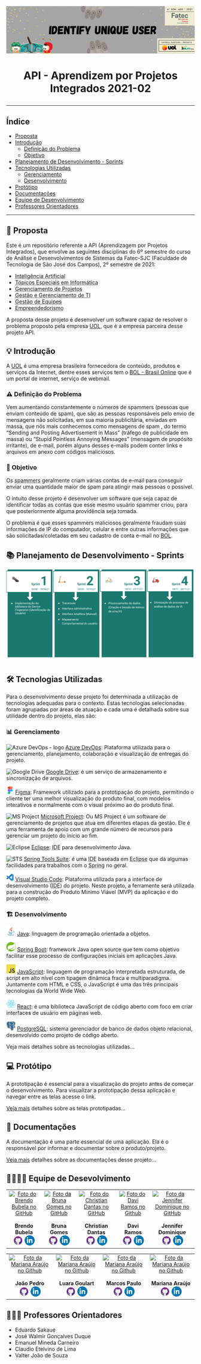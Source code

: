 <img src="https://github.com/Trabalhos-Fatec/Identify-unique-user/blob/main/Imagens%20Repositorio/Banner%20API%20-%20Fatec%202021.gif" size="2px">

# <p align="center">API - Aprendizem por Projetos Integrados 2021-02 </p>

-------------------------------------------------------

## Índice

* [Proposta](#proposta)
* [Introdução](#introducao)<br>
  * [Definição do Problema](#definicao)
  * [Objetivo](#objetivo)
* [Planejamento de Desenvolvimento - Sprints](#sprint)
* [Tecnologias Utilizadas](#tecnologias)
  * [Gerenciamento](#gerenciamento)
  * [Desenvolvimento](#desenvolvimento)
* [Protótipo](#prototipo)
* [Documentações](#doc)
* [Equipe de Desenvolvimento](#equipe)
* [Professores Orientadores](#professores)
 
 
 --------------------------
   
 <div id='proposta'/>
 
 ## 📝 Proposta 
 
 Este é um repositório referente a API (Aprendizagem por Projetos Integrados), que envolve
 as seguintes disciplinas do 6º semestre do curso de Análise e Desenvolvimentos de Sistemas da Fatec-SJC 
 (Faculdade de Tecnologia de São José dos Campos), 2º semestre de 2021: 
 - <abbr title='Ministrado pelo profº José Walmir Gonçalves Duque'>Inteligência Artificial</abbr>	 
 - <abbr title='Ministrado pelo profº Emanuel Mineda Carneiro'>Tópicos Especiais em Informática</abbr>	
 - <abbr title='Ministrado pelo profº Claudio Etelvino de Lima'>Gerenciamento de Projetos</abbr>
 - <abbr title='Ministrado pelo profº Claudio Etelvino de Lima'>Gestão e Gerenciamento de TI</abbr>
 - <abbr title='Ministrado pelo profº Eduardo Sakaue'>Gestão de Equipes</abbr>	
 - <abbr title='Ministrado pelo profº Valter João de Souza'>Empreendedorismo</abbr>	
 
 A proposta desse projeto é desenvolver um software capaz de resolver o problema proposto pela
 empresa [UOL](https://www.uol.com.br/), que é a empresa parceira desse projeto API.
 
 <div id='introducao'/>
 
 ## 💡 Introdução 
 A [UOL](https://www.uol.com.br/) é uma empresa brasileira fornecedora de conteúdo, produtos e serviços da 
 Internet, dentre esses serviços tem o [BOL - Brasil Online](https://www.bol.uol.com.br/) que é um portal 
 de internet, serviço de webmail.
 
 <div id='definicao'/>
 
 ### ⚠ Definição do Problema 
 Vem aumentando constantemente o números de spammers (pessoas que enviam conteúdo de spam), que são as pessoas responsáveis pelo envio de mensagens não 
 solicitadas, em sua maioria publicitária, enviadas em massa, que nós mais conhecemos como mensagens de spam , do termo “Sending and Posting Advertisement in Mass” (tráfego de publicidade em massa) ou “Stupid Pointless Annoying Messages” (mensagem de propósito irritante), de e-mail, porém alguns desses e-mails podem conter links e arquivos em anexo com códigos maliciosos.
 
 <div id='objetivo'/>
 
 ### 🎯 Objetivo 
 Os <abbr title='Pessoas que enviam conteúdo de spam.'>spammers</abbr> geralmente criam várias contas de e-mail para conseguir enviar uma quantidade maior de spam
 para atingir mais pessoas o possível. 
 
 O intuito desse projeto é desenvolver um software que seja capaz de identificar todas as
 contas que esse mesmo usuário spammer criou, para que posteriormente alguma providência seja tomada.
 
 O problema é que esses spammers maliciosos geralmente fraudam suas informações de IP do computador, celular e
 entre outras informações que são solicitadas/coletadas em seu cadastro de conta e-mail no [BOL](https://www.bol.uol.com.br/).
 
 <div id='sprint'/>
 
 ## 📚 Planejamento de Desenvolvimento - Sprints 
 
 ![Planner Sprints](https://github.com/Trabalhos-Fatec/Identify-unique-user/blob/main/Imagens%20Repositorio/Planejamento%20Sprints.svg)
 
 <div id='tecnologias'/>
 
 ## 🛠 Tecnologias Utilizadas 
 Para o desenvolvimento desse projeto foi determinada a utilização de tecnologias adequadas para o contexto. 
 Estas tecnologias selecionadas foram agrupadas por áreas de atuação e cada uma é detalhada sobre sua 
 utilidade dentro do projeto, elas são:

<div id='gerenciamento'/>
 
 ### 📊 Gerenciamento 


 <img src="https://media-exp1.licdn.com/dms/image/C560BAQGDq_jNWJhTjQ/company-logo_200_200/0/1566324987720?e=2159024400&v=beta&t=LbqW8QVdQChA_BG2DEPJDkjWBNnkwnBNuMiraBdO_ng" width="20px" title="Azure DevOps - logo"> [Azure DevOps](https://azure.microsoft.com/pt-br/services/devops/): Plataforma utilizada para o gerenciamento, planejamento, colaboração e visualização de entregas do projeto.
 
 <img title="Google Drive" width="20" src="https://upload.wikimedia.org/wikipedia/commons/d/da/Google_Drive_logo.png"> [Google Drive](https://www.google.com/intl/pt-br/drive/about.html): é um serviço de armazenamento e sincronização de arquivos.

 <img title="Figma" width="20" src="https://raw.githubusercontent.com/devicons/devicon/master/icons/figma/figma-original.svg"> [Figma](https://www.figma.com/): Framework utilizado para a prototipação do projeto, permitindo o cliente ter uma melhor visualização do produto final, com modelos interativos e normalmente com o visual próximo ao do produto final.
 
 <img title="MS Project" width="25" src="https://upload.wikimedia.org/wikipedia/commons/1/10/MS_Project_Logo.png"> [Microsoft Project](https://www.microsoft.com/pt-br/microsoft-365/project/project-management-software): Ou MS Project é um software de gerenciamento de projetos que atua em diferentes etapas da gestão. Ele é uma ferramenta de apoio com um grande número de recursos para gerenciar um projeto do início ao fim.
 
 <img title="Eclipse" width="20" src="https://img.utdstc.com/icon/3c7/fcf/3c7fcf4930fa9402c22cee35e03fe9fcf9e8e47c9381d6b9e6922d71ee2e067a:200"> [Eclipse](https://www.eclipse.org/): <abbr title='IDE, do inglês Integrated Development Environment ou Ambiente de Desenvolvimento Integrado, é um programa de computador que reúne características e ferramentas de apoio ao desenvolvimento de software com o objetivo de agilizar este processo.'>IDE</abbr> para desenvolvimento Java.

 <img title="STS" width="20" src="https://spring.io/images/logo-spring-tools-gear-3dbfa4e3714afa9d58885422ec7ac8e5.svg"> [Spring Tools Suite](https://spring.io/tools): é uma <abbr title='IDE, do inglês Integrated Development Environment ou Ambiente de Desenvolvimento Integrado, é um programa de computador que reúne características e ferramentas de apoio ao desenvolvimento de software com o objetivo de agilizar este processo.'>IDE</abbr> baseada em <abbr title='IDE para desenvolvimento Java'>Eclipse</abbr> que dá algumas facilidades para trabalhos com o <abbr title='O Spring é um framework Java criado com o objetivo de facilitar o desenvolvimento de aplicações, explorando, para isso, os conceitos de Inversão de Controle e Injeção de Dependências.'>Spring</abbr> no geral.

 <img src="https://raw.githubusercontent.com/devicons/devicon/master/icons/vscode/vscode-original.svg" width="20px" title="Visual Studio Code - logo"> [Visual Studio Code](https://code.visualstudio.com/): Plataforma utilizada para a interface de desenvolvimento (<abbr title='IDE, do inglês Integrated Development Environment ou Ambiente de Desenvolvimento Integrado, é um programa de computador que reúne características e ferramentas de apoio ao desenvolvimento de software com o objetivo de agilizar este processo.'>IDE</abbr>) do projeto. Neste projeto, a ferramente será utilizada para a construção do Produto Mínimo Viável (MVP) da aplicação e do projeto completo.
 
 <div id='desenvolvimento'/>
 
 ### 🏗 Desenvolvimento 
  
  
 <img title="Java" width="25" src="https://raw.githubusercontent.com/devicons/devicon/master/icons/java/java-original.svg"> [Java](https://www.java.com/pt-BR/):  linguagem de programação orientada a objetos.
 
 <img title="Spring Boot" width="25" src="https://raw.githubusercontent.com/devicons/devicon/master/icons/spring/spring-original.svg"> [Spring Boot](https://spring.io/projects/spring-boot): framework Java open source que tem como objetivo facilitar esse processo de configurações iniciais em aplicações Java.

<img title="JavaScript" width="25" src="https://raw.githubusercontent.com/devicons/devicon/master/icons/javascript/javascript-original.svg"> [JavaScript](https://developer.mozilla.org/pt-BR/docs/Web/JavaScript):  linguagem de programação interpretada estruturada, de script em alto nível com tipagem dinâmica fraca e multiparadigma. Juntamente com HTML e CSS, o JavaScript é uma das três principais tecnologias da World Wide Web.

<img title="React" width="25" src="https://raw.githubusercontent.com/devicons/devicon/master/icons/react/react-original.svg"> [React](https://pt-br.reactjs.org/): é uma biblioteca JavaScript de código aberto com foco em criar interfaces de usuário em páginas web.

 <img title=" PostgreSQL" width="25" src="https://raw.githubusercontent.com/devicons/devicon/master/icons/postgresql/postgresql-original.svg"> [PostgreSQL](https://www.postgresql.org/): sistema gerenciador de banco de dados objeto relacional, desenvolvido como projeto de código aberto.

 Veja mais detalhes sobre as tecnologias utilizadas...
 
 <div id='prototipo'/>
 
 ## 💻 Protótipo 
 A prototipação é essencial para a visualização do projeto antes de começar o desenvolvimento. Para 
 visualizar a prototipação dessa aplicação e navegar entre as telas acesse o link.

[Veja mais](https://github.com/Trabalhos-Fatec/Identify-unique-user/blob/main/Documentacao/Prototipo.md) detalhes sobre as telas prototipadas...
 
 <div id='doc'/>
 
 ## 📃 Documentações
A documentação é uma parte essencial de uma aplicação. Ela é o responsável por informar e documentar sobre o produto/projeto.

 [Veja mais](https://github.com/Trabalhos-Fatec/Identify-unique-user/tree/main/Documentacao) detalhes sobre as documentações desse projeto...
  
 <div id='equipe'/> 
 
 ## 👨‍👩‍👧‍👦 Equipe de Desevolvimento  
 
<table>
  <tbody>
    <tr> 
<!--BRENDO BUBELA-->      <td align="center">
        <a href="https://github.com/BrendoVidal">
          <img src="https://avatars.githubusercontent.com/u/51121221?s=460&v=4" width="100px;" alt="Foto do Brendo Bubela no GitHub" style="max-width:100%;"></a><br><br>
          <b>Brendo Bubela</b><br>
        <a href="https://github.com/BrendoVidal"><img src="https://github.com/Trabalhos-Fatec/consentimento-de-dados/blob/main/Documentação%20Aplicação/Imagens/github-logo.png" width="27px"></a>
       <a href="https://www.linkedin.com/in/brendo-bubela-1978221b6/"><img src="https://github.com/Trabalhos-Fatec/consentimento-de-dados/blob/main/Documentação%20Aplicação/Imagens/linkedin-logo.png" width="27px"></a>
      </td>     
<!--BRUNA GOMES-->      <td align="center">
        <a href="https://github.com/littlebru">
          <img src="https://avatars.githubusercontent.com/u/41810923?s=460&u=029d64b8455acde0706bb3beffddd428fd6f4dd2&v=4" width="100px;" alt="Foto da Bruna Gomes no GitHub" style="max-width:100%;"></a><br><br>
          <b>Bruna Gomes</b><br>
        <a href="https://github.com/littlebru"><img src="https://github.com/Trabalhos-Fatec/consentimento-de-dados/blob/main/Documentação%20Aplicação/Imagens/github-logo.png" width="27px"></a>
       <a href="https://www.linkedin.com/in/bru-gomes/"><img src="https://github.com/Trabalhos-Fatec/consentimento-de-dados/blob/main/Documentação%20Aplicação/Imagens/linkedin-logo.png" width="27px"></a>
      </td>
<!--CHRISTIAN DANTAS-->      <td align="center">
        <a href="https://github.com/ChristianDantasGermano">
          <img src="https://avatars.githubusercontent.com/u/51031714?s=460&v=4" width="100px;" alt="Foto do Christian Dantas no GitHub" style="max-width:100%;"></a><br><br>
          <b>Christian Dantas</b><br>
        <a href="https://github.com/ChristianDantasGermano"><img src="https://github.com/Trabalhos-Fatec/consentimento-de-dados/blob/main/Documentação%20Aplicação/Imagens/github-logo.png" width="27px"></a>
       <a href="https://www.linkedin.com/in/christian-dantas-germano-286186180/"><img src="https://github.com/Trabalhos-Fatec/consentimento-de-dados/blob/main/Documentação%20Aplicação/Imagens/linkedin-logo.png" width="27px"></a>
      </td>   
<!--DAVI RAMOS-->     <td align="center">
        <a href="https://github.com/DaviRamosAndrade">
          <img src="https://avatars.githubusercontent.com/u/5041033?v=4" width="100px;" alt="Foto do Davi Ramos no Github" style="max-width:100%;"></a><br><br>
       <b>Davi Ramos</b><br>
        <a href="https://github.com/DaviRamosAndrade"><img src="https://github.com/Trabalhos-Fatec/consentimento-de-dados/blob/main/Documentação%20Aplicação/Imagens/github-logo.png" width="27px"></a>
     <a href="https://www.linkedin.com/in/daviramosandrade/"><img src="https://github.com/Trabalhos-Fatec/consentimento-de-dados/blob/main/Documentação%20Aplicação/Imagens/linkedin-logo.png" width="27px"></a>
     </td>
<!--JENNIFER DOMINIQUE-->      <td align="center">
        <a href="https://github.com/JenniferDominique">
          <img src="https://avatars.githubusercontent.com/u/51061097?s=460&u=1da8c819e69228edf6cc6a2b529d06f9121c0e62&v=4" width="100px;" alt="Foto da Jennifer Dominique no GitHub" style="max-width:100%;"></a><br><br>
          <b>Jennifer Dominique</b><br>
        <a href="https://github.com/JenniferDominique"><img src="https://github.com/Trabalhos-Fatec/consentimento-de-dados/blob/main/Documentação%20Aplicação/Imagens/github-logo.png" width="27px"></a>
       <a href="https://www.linkedin.com/in/jenniferdominique/"><img src="https://github.com/Trabalhos-Fatec/consentimento-de-dados/blob/main/Documentação%20Aplicação/Imagens/linkedin-logo.png" width="27px"></a>
      </td>       
     </tr>
 
  </tbody>
</table>

<table>
 <tbody>
     <tr>
<!--JOÃO PEDRO-->      <td align="center">
        <a href="https://github.com/jpesilva">
          <img src="https://avatars.githubusercontent.com/u/50988419?v=4" width="100px;" alt="Foto da Mariana Araújo no Github" style="max-width:100%;"></a><br><br>
       <b>João Pedro</b><br>
        <a href="https://github.com/jpesilva"><img src="https://github.com/Trabalhos-Fatec/consentimento-de-dados/blob/main/Documentação%20Aplicação/Imagens/github-logo.png" width="27px"></a>
       <a href="https://www.linkedin.com/in/jo%C3%A3o-pedro-e-6b075110b/"><img src="https://github.com/Trabalhos-Fatec/consentimento-de-dados/blob/main/Documentação%20Aplicação/Imagens/linkedin-logo.png" width="27px"></a>
     </td>
<!--LUARA GOULART-->      <td align="center">
        <a href="https://github.com/LuaraGoulart">
          <img src="https://avatars.githubusercontent.com/u/51928650?v=4" width="100px;" alt="Foto da Mariana Araújo no Github" style="max-width:100%;"></a><br><br>
       <b>Luara Goulart</b><br>
        <a href="https://github.com/LuaraGoulart"><img src="https://github.com/Trabalhos-Fatec/consentimento-de-dados/blob/main/Documentação%20Aplicação/Imagens/github-logo.png" width="27px"></a>
      <a href="https://www.linkedin.com/in/luaraclgoulart/"><img src="https://github.com/Trabalhos-Fatec/consentimento-de-dados/blob/main/Documentação%20Aplicação/Imagens/linkedin-logo.png" width="27px"></a>
     </td>
<!--MARCOS PAULO-->      <td align="center">
        <a href="https://github.com/MarcospsDonizete">
          <img src="https://avatars.githubusercontent.com/u/51121525?v=4" width="100px;" alt="Foto da Mariana Araújo no Github" style="max-width:100%;"></a><br><br>
       <b>Marcos Paulo</b><br>
        <a href="https://github.com/MarcospsDonizete"><img src="https://github.com/Trabalhos-Fatec/consentimento-de-dados/blob/main/Documentação%20Aplicação/Imagens/github-logo.png" width="27px"></a>
       <a href="https://www.linkedin.com/in/marcos-paulo-sim%C3%B5es-donizete-7b70aa132/"><img src="https://github.com/Trabalhos-Fatec/consentimento-de-dados/blob/main/Documentação%20Aplicação/Imagens/linkedin-logo.png" width="27px"></a>
     </td>
<!--MARIANA ARAÚJO-->      <td align="center">
        <a href="https://github.com/Marianaaraujo17">
          <img src="https://avatars.githubusercontent.com/u/51232766?s=460&v=4" width="100px;" alt="Foto da Mariana Araújo no Github" style="max-width:100%;"></a><br><br>
       <b>Mariana Araújo</b><br>
        <a href="https://github.com/Marianaaraujo17"><img src="https://github.com/Trabalhos-Fatec/consentimento-de-dados/blob/main/Documentação%20Aplicação/Imagens/github-logo.png" width="27px"></a>
       <a href="https://www.linkedin.com/in/mariana-dos-santos-araujo-210326190"><img src="https://github.com/Trabalhos-Fatec/consentimento-de-dados/blob/main/Documentação%20Aplicação/Imagens/linkedin-logo.png" width="27px"></a>
     </td>
   </tr>
  </tbody>
</table>

<div id='professores'/>

## 👨🏻‍🏫 Professores Orientadores  
* Eduardo Sakaue
* José Walmir Gonçalves Duque		
* Emanuel Mineda Carneiro		
* Claudio Etelvino de Lima		
* Valter João de Souza		
